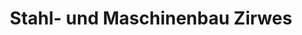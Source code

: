 ---
title: "Stahl- und Maschinenbau Zirwes"
url: /ulmen/stahl-und-maschinenbau-zirwes/
shop: Basteln
---